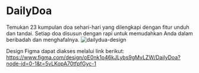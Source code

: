 # DailyDoa

Temukan 23 kumpulan doa sehari-hari yang dilengkapi dengan fitur unduh dan tandai. Setiap doa disusun dengan rapi untuk memudahkan Anda dalam beribadah dan menghafalnya.
![dailydua-design](https://github.com/user-attachments/assets/ac8739ec-adbf-48c8-a72e-4559d734ff11)

Design Figma dapat diakses melalui link berikut:
https://www.figma.com/design/oE0nk1o46kJLybs9gMvLZW/DailyDoa?node-id=0-1&t=5vLKopA70tfpfGyc-1


